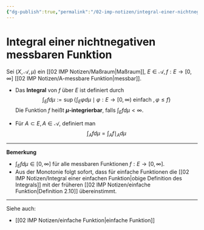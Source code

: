 ```yaml
---
{"dg-publish":true,"permalink":"/02-imp-notizen/integral-einer-nichtnegativen-messbaren-funktion/"}
---
```


# Integral einer nichtnegativen messbaren Funktion
Sei $(X, \mathcal{A}, \mu)$ ein [[02 IMP Notizen/Maßraum\|Maßraum]], $E \in \mathcal{A}, f: E \rightarrow[0, \infty]$ [[02 IMP Notizen/A-messbare Funktion\|messbar]].

- Das **Integral** von $f$ über $E$ ist definiert durch
$$
\int_E f d \mu:=\sup \left\{\int_E \varphi d \mu \mid \varphi: E \rightarrow[0, \infty) \text { einfach }, \varphi \leq f\right\}
$$
Die Funktion $f$ heißt **$\mu$-integrierbar**, falls $\int_E f d \mu<\infty$.

- Für $A \subset E, A \in \mathcal{A}$, definiert man
$$
\int_A f d \mu=\int_A f\mid_A d \mu
$$

___
**Bemerkung**
- $\int_E f d \mu \in[0, \infty]$ für alle messbaren Funktionen $f: E \rightarrow[0, \infty]$.
- Aus der Monotonie folgt sofort, dass für einfache Funktionen die [[02 IMP Notizen/Integral einer einfachen Funktion\|obige Definition des Integrals]] mit der früheren [[02 IMP Notizen/einfache Funktion\|Definition 2.10]] übereinstimmt.

---
Siehe auch: 
- [[02 IMP Notizen/einfache Funktion\|einfache Funktion]]